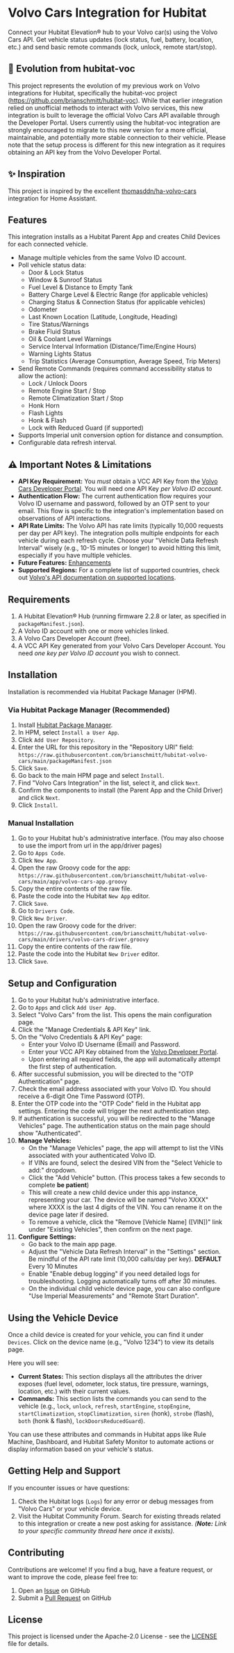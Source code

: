 # Volvo Cars Integration for Hubitat

Connect your Hubitat Elevation® hub to your Volvo car(s) using the Volvo Cars API. Get vehicle status updates (lock status, fuel, battery, location, etc.) and send basic remote commands (lock, unlock, remote start/stop).

## 🚀 Evolution from hubitat-voc

This project represents the evolution of my previous work on Volvo integrations for Hubitat, specifically the hubitat-voc project (https://github.com/brianschmitt/hubitat-voc). While that earlier integration relied on unofficial methods to interact with Volvo services, this new integration is built to leverage the official Volvo Cars API available through the Developer Portal. Users currently using the hubitat-voc integration are strongly encouraged to migrate to this new version for a more official, maintainable, and potentially more stable connection to their vehicle. Please note that the setup process is different for this new integration as it requires obtaining an API key from the Volvo Developer Portal.

## ✨ Inspiration

This project is inspired by the excellent [thomasddn/ha-volvo-cars](https://github.com/thomasddn/ha-volvo-cars) integration for Home Assistant.

## Features

This integration installs as a Hubitat Parent App and creates Child Devices for each connected vehicle.

*   Manage multiple vehicles from the same Volvo ID account.
*   Poll vehicle status data:
    *   Door & Lock Status
    *   Window & Sunroof Status
    *   Fuel Level & Distance to Empty Tank
    *   Battery Charge Level & Electric Range (for applicable vehicles)
    *   Charging Status & Connection Status (for applicable vehicles)
    *   Odometer
    *   Last Known Location (Latitude, Longitude, Heading)
    *   Tire Status/Warnings
    *   Brake Fluid Status
    *   Oil & Coolant Level Warnings
    *   Service Interval Information (Distance/Time/Engine Hours)
    *   Warning Lights Status
    *   Trip Statistics (Average Consumption, Average Speed, Trip Meters)
*   Send Remote Commands (requires command accessibility status to allow the action):
    *   Lock / Unlock Doors
    *   Remote Engine Start / Stop
    *   Remote Climatization Start / Stop
    *   Honk Horn
    *   Flash Lights
    *   Honk & Flash
    *   Lock with Reduced Guard (if supported)
*   Supports Imperial unit conversion option for distance and consumption.
*   Configurable data refresh interval.

## ⚠️ Important Notes & Limitations

*   **API Key Requirement:** You *must* obtain a VCC API Key from the [Volvo Cars Developer Portal](https://developer.volvocars.com/). You will need one API Key *per Volvo ID account*.
*   **Authentication Flow:** The current authentication flow requires your Volvo ID username and password, followed by an OTP sent to your email. This flow is specific to the integration's implementation based on observations of API interactions.
*   **API Rate Limits:** The Volvo API has rate limits (typically 10,000 requests per day per API key). The integration polls multiple endpoints for each vehicle during each refresh cycle. Choose your "Vehicle Data Refresh Interval" wisely (e.g., 10-15 minutes or longer) to avoid hitting this limit, especially if you have multiple vehicles.
*   **Future Features:** [Enhancements](ENHANCEMENTS.md)
*   **Supported Regions:** For a complete list of supported countries, check out [Volvo's API documentation on supported locations](https://developer.volvocars.com/terms-and-conditions/apis-supported-locations/).

## Requirements

1.  A Hubitat Elevation® Hub (running firmware 2.2.8 or later, as specified in `packageManifest.json`).
2.  A Volvo ID account with one or more vehicles linked.
3.  A Volvo Cars Developer Account (free).
4.  A VCC API Key generated from your Volvo Cars Developer Account. You need *one key per Volvo ID account* you wish to connect.

## Installation

Installation is recommended via Hubitat Package Manager (HPM).

### Via Hubitat Package Manager (Recommended)

1.  Install [Hubitat Package Manager](https://github.com/HubitatCommunity/HubitatPackageManager).
2.  In HPM, select `Install a User App`.
3.  Click `Add User Repository`.
4.  Enter the URL for this repository in the "Repository URI" field:
    `https://raw.githubusercontent.com/brianschmitt/hubitat-volvo-cars/main/packageManifest.json`
5.  Click `Save`.
6.  Go back to the main HPM page and select `Install`.
7.  Find "Volvo Cars Integration" in the list, select it, and click `Next`.
8.  Confirm the components to install (the Parent App and the Child Driver) and click `Next`.
9.  Click `Install`.

### Manual Installation

1.  Go to your Hubitat hub's administrative interface. (You may also choose to use the import from url in the app/driver pages)
2.  Go to `Apps Code`.
3.  Click `New App`.
4.  Open the raw Groovy code for the app: `https://raw.githubusercontent.com/brianschmitt/hubitat-volvo-cars/main/app/volvo-cars-app.groovy`
5.  Copy the entire contents of the raw file.
6.  Paste the code into the Hubitat `New App` editor.
7.  Click `Save`.
8.  Go to `Drivers Code`.
9.  Click `New Driver`.
10. Open the raw Groovy code for the driver: `https://raw.githubusercontent.com/brianschmitt/hubitat-volvo-cars/main/drivers/volvo-cars-driver.groovy`
11. Copy the entire contents of the raw file.
12. Paste the code into the Hubitat `New Driver` editor.
13. Click `Save`.

## Setup and Configuration

1.  Go to your Hubitat hub's administrative interface.
2.  Go to `Apps` and click `Add User App`.
3.  Select "Volvo Cars" from the list. This opens the main configuration page.
4.  Click the "Manage Credentials & API Key" link.
5.  On the "Volvo Credentials & API Key" page:
    *   Enter your Volvo ID Username (Email) and Password.
    *   Enter your VCC API Key obtained from the [Volvo Developer Portal](https://developer.volvocars.com/account/#your-api-applications).
    *   Upon entering all required fields, the app will automatically attempt the first step of authentication.
6.  After successful submission, you will be directed to the "OTP Authentication" page.
7.  Check the email address associated with your Volvo ID. You should receive a 6-digit One Time Password (OTP).
8.  Enter the OTP code into the "OTP Code" field in the Hubitat app settings. Entering the code will trigger the next authentication step.
9.  If authentication is successful, you will be redirected to the "Manage Vehicles" page. The authentication status on the main page should show "Authenticated".
10. **Manage Vehicles:**
    *   On the "Manage Vehicles" page, the app will attempt to list the VINs associated with your authenticated Volvo ID.
    *   If VINs are found, select the desired VIN from the "Select Vehicle to add:" dropdown.
    *   Click the "Add Vehicle" button. (This process takes a few seconds to complete **be patient**)
    *   This will create a new child device under this app instance, representing your car. The device will be named "Volvo XXXX" where XXXX is the last 4 digits of the VIN. You can rename it on the device page later if desired.
    *   To remove a vehicle, click the "Remove [Vehicle Name] ([VIN])" link under "Existing Vehicles", then confirm on the next page.
11. **Configure Settings:**
    *   Go back to the main app page.
    *   Adjust the "Vehicle Data Refresh Interval" in the "Settings" section. Be mindful of the API rate limit (10,000 calls/day per key). **DEFAULT** Every 10 Minutes
    *   Enable "Enable debug logging" if you need detailed logs for troubleshooting. Logging automatically turns off after 30 minutes.
    *   On the individual child vehicle device page, you can also configure "Use Imperial Measurements" and "Remote Start Duration".

## Using the Vehicle Device

Once a child device is created for your vehicle, you can find it under `Devices`. Click on the device name (e.g., "Volvo 1234") to view its details page.

Here you will see:

*   **Current States:** This section displays all the attributes the driver exposes (fuel level, odometer, lock status, tire pressure, warnings, location, etc.) with their current values.
*   **Commands:** This section lists the commands you can send to the vehicle (e.g., `lock`, `unlock`, `refresh`, `startEngine`, `stopEngine`, `startClimatization`, `stopClimatization`, `siren` (honk), `strobe` (flash), `both` (honk & flash), `lockDoorsReducedGuard`).

You can use these attributes and commands in Hubitat apps like Rule Machine, Dashboard, and Hubitat Safety Monitor to automate actions or display information based on your vehicle's status.

## Getting Help and Support

If you encounter issues or have questions:

1.  Check the Hubitat logs (`Logs`) for any error or debug messages from "Volvo Cars" or your vehicle device.
2.  Visit the Hubitat Community Forum. Search for existing threads related to this integration or create a new post asking for assistance. *(**Note:** Link to your specific community thread here once it exists).*

## Contributing

Contributions are welcome! If you find a bug, have a feature request, or want to improve the code, please feel free to:

1.  Open an [Issue](https://github.com/brianschmitt/hubitat-volvo-cars/issues) on GitHub
2.  Submit a [Pull Request](https://github.com/brianschmitt/hubitat-volvo-cars/pulls) on GitHub

## License

This project is licensed under the Apache-2.0 License - see the [LICENSE](LICENSE) file for details.